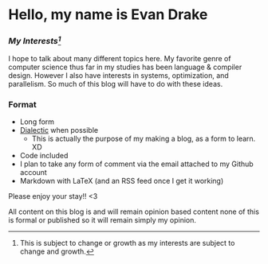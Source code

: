 # Hello, my name is Evan Drake

### <cite>My Interests[^1]</cite>
I hope to talk about many different topics here. My favorite genre of computer science
thus far in my studies has been language & compiler design. However I also have interests
in systems, optimization, and parallelism. So much of this blog will have to do with these
ideas.

### Format
- Long form
- [Dialectic](https://www.merriam-webster.com/dictionary/dialectic) when possible
    - This is actually the purpose of my making a blog, as a form to learn. XD
- Code included
- I plan to take any form of comment via the email attached to my Github account
- Markdown with LaTeX (and an RSS feed once I get it working)

Please enjoy your stay!! <3

All content on this blog is and will remain opinion based content none of this is formal or
published so it will remain simply my opinion.

[^1]: This is subject to change or growth as my interests are subject to change and growth.
